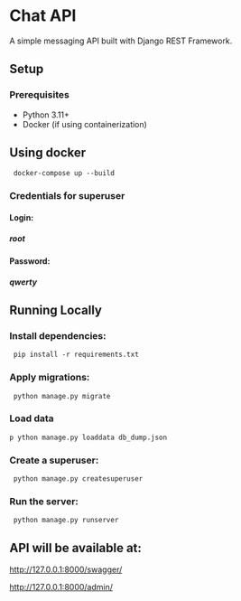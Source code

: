 # Chat API

A simple messaging API built with Django REST Framework.

## Setup

### Prerequisites
- Python 3.11+
- Docker (if using containerization)

## Using docker
``` docker-compose up --build```

### Credentials for superuser
#### Login:
##### root
#### Password:
##### qwerty

## Running Locally

### Install dependencies:
``` pip install -r requirements.txt```

### Apply migrations:
``` python manage.py migrate```

### Load data
```p ython manage.py loaddata db_dump.json```

### Create a superuser:
``` python manage.py createsuperuser```

### Run the server:
``` python manage.py runserver```

## API will be available at:
http://127.0.0.1:8000/swagger/

http://127.0.0.1:8000/admin/

